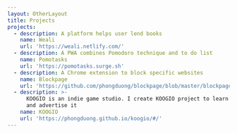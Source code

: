 ```yaml
---
layout: OtherLayout
title: Projects
projects:
  - description: A platform helps user lend books
    name: Weali
    url: 'https://weali.netlify.com/'
  - description: A PWA combines Pomodoro technique and to do list
    name: Pomotasks
    url: 'https://pomotasks.surge.sh'
  - description: A Chrome extension to block specific websites
    name: Blockpage
    url: 'https://github.com/phongduong/blockpage/blob/master/blockpage.crx'
  - description: >-
      KOOGIO is an indie game studio. I create KOOGIO project to learn new tools
      and advertise it
    name: KOOGIO
    url: 'https://phongduong.github.io/koogio/#/'
---
```


